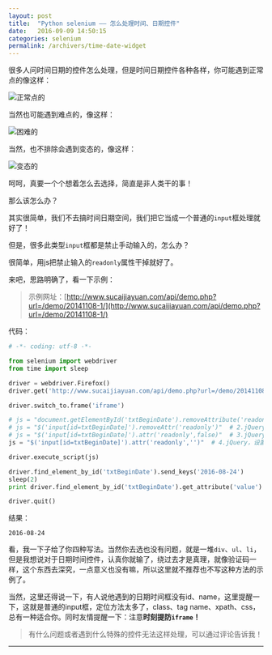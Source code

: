 ```yaml
---
layout: post
title:  "Python selenium —— 怎么处理时间、日期控件"
date:   2016-09-09 14:50:15
categories: selenium
permalink: /archivers/time-date-widget
---
```



很多人问时间日期的控件怎么处理，但是时间日期控件各种各样，你可能遇到正常点的像这样：

![正常点的](http://img.blog.csdn.net/20160831142857143)

当然也可能遇到难点的，像这样：

![困难的](http://img.blog.csdn.net/20160831143120887)

当然，也不排除会遇到变态的，像这样：

![变态的](http://img.blog.csdn.net/20160831143142371)

呵呵，真要一个个想着怎么去选择，简直是非人类干的事！

那么该怎么办？

其实很简单，我们不去搞时间日期空间，我们把它当成一个普通的`input`框处理就好了！

但是，很多此类型`input`框都是禁止手动输入的，怎么办？

很简单，用js把禁止输入的`readonly`属性干掉就好了。

来吧，思路明确了，看一下示例：

> 示例网址：[http://www.sucaijiayuan.com/api/demo.php?url=/demo/20141108-1/](http://www.sucaijiayuan.com/api/demo.php?url=/demo/20141108-1/)

代码：

```python
# -*- coding: utf-8 -*-

from selenium import webdriver
from time import sleep

driver = webdriver.Firefox()
driver.get('http://www.sucaijiayuan.com/api/demo.php?url=/demo/20141108-1/')

driver.switch_to.frame('iframe')

# js = "document.getElementById('txtBeginDate').removeAttribute('readonly')"  # 1.原生js，移除属性
# js = "$('input[id=txtBeginDate]').removeAttr('readonly')"  # 2.jQuery，移除属性
# js = "$('input[id=txtBeginDate]').attr('readonly',false)"  # 3.jQuery，设置为false
js = "$('input[id=txtBeginDate]').attr('readonly','')"  # 4.jQuery，设置为空（同3）

driver.execute_script(js)

driver.find_element_by_id('txtBeginDate').send_keys('2016-08-24')
sleep(2)
print driver.find_element_by_id('txtBeginDate').get_attribute('value')

driver.quit()
```

结果：

```
2016-08-24
```

看，我一下子给了你四种写法。当然你去选也没有问题，就是一堆`div`、`ul`、`li`，但是我想说对于日期时间控件，认真你就输了，绕过去才是真理，就像验证码一样，这个东西去深究，一点意义也没有嘛，所以这里就不推荐也不写这种方法的示例了。

当然，这里还得说一下，有人说他遇到的日期时间框没有id、name，这里提醒一下，这就是普通的input框，定位方法太多了，class、tag name、xpath、css，总有一种适合你。同时友情提醒一下：注意**时刻提防`iframe`！**

> 有什么问题或者遇到什么特殊的控件无法这样处理，可以通过评论告诉我！

****

